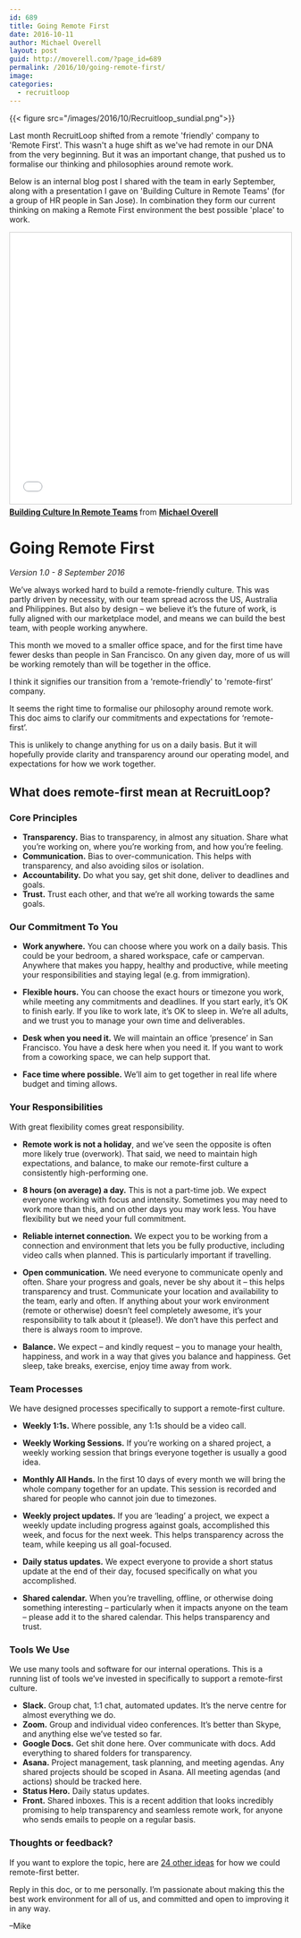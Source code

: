 ```yaml
---
id: 689
title: Going Remote First
date: 2016-10-11
author: Michael Overell
layout: post
guid: http://moverell.com/?page_id=689
permalink: /2016/10/going-remote-first/
image:
categories:
  - recruitloop
---
```

{{< figure src="/images/2016/10/Recruitloop_sundial.png">}}

Last month RecruitLoop shifted from a remote 'friendly' company to 'Remote First'. This wasn't a huge shift as we've had remote in our DNA from the very beginning. But it was an important change, that pushed us to formalise our thinking and philosophies around remote work.

Below is an internal blog post I shared with the team in early September, along with a presentation I gave on 'Building Culture in Remote Teams' (for a group of HR people in San Jose). In combination they form our current thinking on making a Remote First environment the best possible 'place' to work.

<iframe src="//www.slideshare.net/slideshow/embed_code/key/I41QNHukWxqbRy" width="595" height="485" frameborder="0" marginwidth="0" marginheight="0" scrolling="no" style="border:1px solid #CCC; border-width:1px; margin-bottom:5px; max-width: 100%;" allowfullscreen> </iframe> <div style="margin-bottom:5px"> <strong> <a href="//www.slideshare.net/mboverell/building-culture-in-remote-teams" title="Building Culture In Remote Teams" target="_blank">Building Culture In Remote Teams</a> </strong> from <strong><a href="https://www.slideshare.net/mboverell" target="_blank">Michael Overell</a></strong> </div>

# Going Remote First
_Version 1.0 - 8 September 2016_

We’ve always worked hard to build a remote-friendly culture. This was partly driven by necessity, with our team spread across the US, Australia and Philippines. But also by design – we believe it’s the future of work, is fully aligned with our marketplace model, and means we can build the best team, with people working anywhere.

This month we moved to a smaller office space, and for the first time have fewer desks than people in San Francisco. On any given day, more of us will be working remotely than will be together in the office.

I think it signifies our transition from a 'remote-friendly' to 'remote-first’ company.

It seems the right time to formalise our philosophy around remote work. This doc aims to clarify our commitments and expectations for ‘remote-first’.

This is unlikely to change anything for us on a daily basis. But it will hopefully provide clarity and transparency around our operating model, and expectations for how we work together.

## What does remote-first mean at RecruitLoop?
### Core Principles
- **Transparency.** Bias to transparency, in almost any situation. Share what you’re working on, where you’re working from, and how you’re feeling.
- **Communication.** Bias to over-communication. This helps with transparency, and also avoiding silos or isolation.
- **Accountability.** Do what you say, get shit done, deliver to deadlines and goals.
- **Trust.** Trust each other, and that we’re all working towards the same goals.

### Our Commitment To You
- **Work anywhere.** You can choose where you work on a daily basis. This could be your bedroom, a shared workspace, cafe or campervan. Anywhere that makes you happy, healthy and productive, while meeting your responsibilities and staying legal (e.g. from immigration).

- **Flexible hours.** You can choose the exact hours or timezone you work, while meeting any commitments and deadlines. If you start early, it’s OK to finish early. If you like to work late, it’s OK to sleep in. We’re all adults, and we trust you to manage your own time and deliverables.

- **Desk when you need it.** We will maintain an office ‘presence’ in San Francisco. You have a desk here when you need it. If you want to work from a coworking space, we can help support that.

- **Face time where possible.** We’ll aim to get together in real life where budget and timing allows.

### Your Responsibilities
With great flexibility comes great responsibility.

- **Remote work is not a holiday**, and we’ve seen the opposite is often more likely true (overwork). That said, we need to maintain high expectations, and balance, to make our remote-first culture a consistently high-performing one.

- **8 hours (on average) a day.** This is not a part-time job. We expect everyone working with focus and intensity. Sometimes you may need to work more than this, and on other days you may work less. You have flexibility but we need your full commitment.

- **Reliable internet connection.** We expect you to be working from a connection and environment that lets you be fully productive, including video calls when planned. This is particularly important if travelling.

- **Open communication.** We need everyone to communicate openly and often. Share your progress and goals, never be shy about it – this helps transparency and trust. Communicate your location and availability to the team, early and often. If anything about your work environment (remote or otherwise) doesn’t feel completely awesome, it’s your responsibility to talk about it (please!). We don’t have this perfect and there is always room to improve.

- **Balance.** We expect – and kindly request – you to manage your health, happiness, and work in a way that gives you balance and happiness. Get sleep, take breaks, exercise, enjoy time away from work.

### Team Processes
We have designed processes specifically to support a remote-first culture.

- **Weekly 1:1s.** Where possible, any 1:1s should be a video call.

- **Weekly Working Sessions.** If you’re working on a shared project, a weekly working session that brings everyone together is usually a good idea.

- **Monthly All Hands.** In the first 10 days of every month we will bring the whole company together for an update. This session is recorded and shared for people who cannot join due to timezones.

- **Weekly project updates.** If you are ‘leading’ a project, we expect a weekly update including progress against goals, accomplished this week, and focus for the next week. This helps transparency across the team, while keeping us all goal-focused.

- **Daily status updates.** We expect everyone to provide a short status update at the end of their day, focused specifically on what you accomplished.

- **Shared calendar.** When you’re travelling, offline, or otherwise doing something interesting – particularly when it impacts anyone on the team – please add it to the shared calendar. This helps transparency and trust.

### Tools We Use
We use many tools and software for our internal operations. This is a running list of tools we’ve invested in specifically to support a remote-first culture.

- **Slack.** Group chat, 1:1 chat, automated updates. It’s the nerve centre for almost everything we do.
- **Zoom.** Group and individual video conferences. It’s better than Skype, and anything else we’ve tested so far.
- **Google Docs.** Get shit done here. Over communicate with docs. Add everything to shared folders for transparency.
- **Asana.** Project management, task planning, and meeting agendas. Any shared projects should be scoped in Asana. All meeting agendas (and actions) should be tracked here.
- **Status Hero.** Daily status updates.
- **Front.** Shared inboxes. This is a recent addition that looks incredibly promising to help transparency and seamless remote work, for anyone who sends emails to people on a regular basis.

### Thoughts or feedback?

If you want to explore the topic, here are [24 other ideas](https://www.helpscout.com/blog/remote-work-resources/) for how we could remote-first better.

Reply in this doc, or to me personally. I’m passionate about making this the best work environment for all of us, and committed and open to improving it in any way.

–Mike
